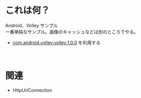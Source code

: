 # これは何？

Android、Volley サンプル  
一番単純なサンプル。画像のキャッシュなどは別のところでやる。  

* [com.android.volley:volley:1.0.0](https://github.com/google/volley) を利用する

　
　

# 関連
* HttpUrlConnection
